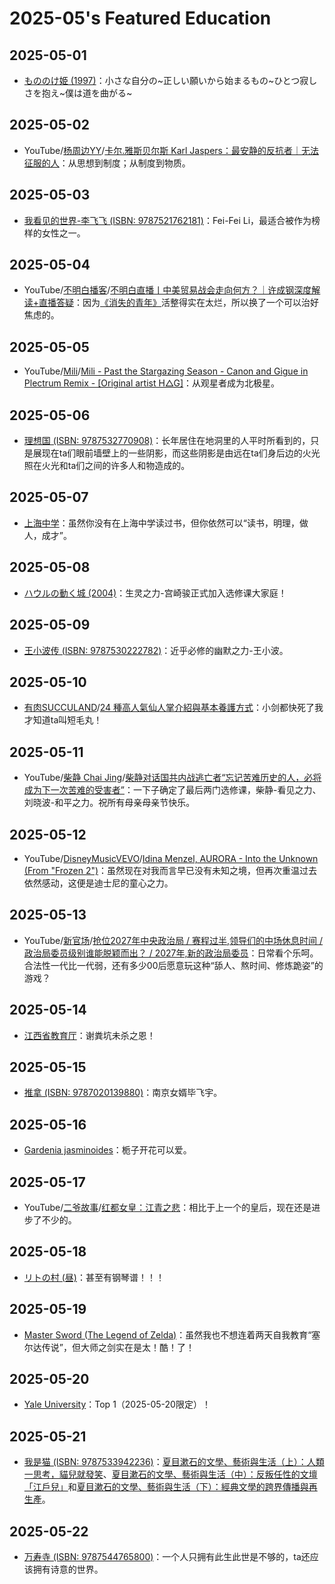 # 2025-05's Featured Education

## 2025-05-01

- [もののけ姫 (1997)](https://movie.douban.com/subject/1297359/)：小さな自分の~正しい願いから始まるもの~ひとつ寂しさを抱え~僕は道を曲がる~

## 2025-05-02

- YouTube/[杨周边YY](https://www.youtube.com/@YY0208)/[卡尔.雅斯贝尔斯 Karl Jaspers：最安静的反抗者｜无法征服的人](https://youtu.be/dAlD5h6ylMw)：从思想到制度；从制度到物质。

## 2025-05-03

- [我看见的世界-李飞飞 (ISBN: 9787521762181)](https://book.douban.com/subject/36672955/)：Fei-Fei Li，最适合被作为榜样的女性之一。

## 2025-05-04

- YouTube/[不明白播客](https://www.youtube.com/@bumingbai)/[不明白直播丨中美贸易战会走向何方？｜许成钢深度解读+直播答疑](https://www.youtube.com/live/kv25Pf9-3Sc)：因为[《消失的青年》](https://www.bilibili.com/video/BV15kVJzYE5N/)活整得实在太烂，所以换了一个可以治好焦虑的。

## 2025-05-05

- YouTube/[Mili](https://www.youtube.com/@ProjectMili)/[Mili - Past the Stargazing Season - Canon and Gigue in Plectrum Remix - [Original artist H△G]](https://youtu.be/oOlWu15vzyE)：从观星者成为北极星。

## 2025-05-06

- [理想国 (ISBN: 9787532770908)](https://book.douban.com/subject/26666912/)：长年居住在地洞里的人平时所看到的，只是展现在ta们眼前墙壁上的一些阴影，而这些阴影是由远在ta们身后边的火光照在火光和ta们之间的许多人和物造成的。

## 2025-05-07

- [上海中学](https://www.shs.cn/)：虽然你没有在上海中学读过书，但你依然可以“读书，明理，做人，成才”。

## 2025-05-08

- [ハウルの動く城 (2004)](https://movie.douban.com/subject/1308807/)：生灵之力-宫崎骏正式加入选修课大家庭！

## 2025-05-09

- [王小波传 (ISBN: 9787530222782)](https://book.douban.com/subject/36204278/)：近乎必修的幽默之力-王小波。

## 2025-05-10

- [有肉SUCCULAND](https://succuland.com.tw/)/[24 種高人氣仙人掌介紹與基本養護方式](https://succuland.com.tw/brands-project/20-popular-cacti/)：小剑都快死了我才知道ta叫短毛丸！

## 2025-05-11

- YouTube/[柴静 Chai Jing](https://www.youtube.com/@chaijing2023)/[柴静对话国共内战逃亡者“忘记苦难历史的人，必将成为下一次苦难的受害者”](https://youtu.be/Db17u8E1t0g)：一下子确定了最后两门选修课，柴静-看见之力、刘晓波-和平之力。祝所有母亲母亲节快乐。

## 2025-05-12

- YouTube/[DisneyMusicVEVO](https://www.youtube.com/@DisneyMusicVEVO)/[Idina Menzel, AURORA - Into the Unknown (From "Frozen 2")](https://youtu.be/gIOyB9ZXn8s)：虽然现在对我而言早已没有未知之境，但再次重温过去依然感动，这便是迪士尼的童心之力。

## 2025-05-13

- YouTube/[新官场](https://www.youtube.com/@新官场)/[抢位2027年中央政治局 / 赛程过半,领导们的中场休息时间 / 政治局委员级别谁能脱颖而出？ / 2027年,新的政治局委员](https://youtu.be/jRSxrLbsgSY)：日常看个乐呵。合法性一代比一代弱，还有多少00后愿意玩这种“舔人、熬时间、修炼跪姿”的游戏？

## 2025-05-14

- [江西省教育厅](https://jyt.jiangxi.gov.cn/)：谢粪坑未杀之恩！

## 2025-05-15

- [推拿 (ISBN: 9787020139880)](https://book.douban.com/subject/34432627/)：南京女婿毕飞宇。

## 2025-05-16

- [Gardenia jasminoides](https://en.wikipedia.org/wiki/Gardenia_jasminoides)：栀子开花可以爱。

## 2025-05-17

- YouTube/[二爷故事](https://www.youtube.com/@Tankman2020)/[红都女皇：江青之悲](https://youtu.be/OEn8pVNymgY)：相比于上一个的皇后，现在还是进步了不少的。

## 2025-05-18

- [リトの村 (昼)](https://music.163.com/#/song?id=464009849)：甚至有钢琴谱！！！

## 2025-05-19

- [Master Sword (The Legend of Zelda)](https://store.nintendo.com.hk/zeldamastersword)：虽然我也不想连着两天自我教育“塞尔达传说”，但大师之剑实在是太！酷！了！

## 2025-05-20

- [Yale University](https://www.yale.edu/)：Top 1（2025-05-20限定）！

## 2025-05-21

- [我是猫 (ISBN: 9787533942236)](https://book.douban.com/subject/26410730/)：[夏目漱石的文學、藝術與生活（上）：人類一思考，貓兒就發笑](https://opinion.udn.com/opinion/story/12369/4157434)、[夏目漱石的文學、藝術與生活（中）：反叛任性的文壇「江戶兒」](https://opinion.udn.com/opinion/story/12369/4157435)和[夏目漱石的文學、藝術與生活（下）：經典文學的跨界傳播與再生產](https://opinion.udn.com/opinion/story/12369/4157436)。

## 2025-05-22

- [万寿寺 (ISBN: 9787544765800)](https://book.douban.com/subject/27037160/)：一个人只拥有此生此世是不够的，ta还应该拥有诗意的世界。
